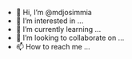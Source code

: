 - 👋 Hi, I’m @mdjosimmia
- 👀 I’m interested in ...
- 🌱 I’m currently learning ...
- 💞️ I’m looking to collaborate on ...
- 📫 How to reach me ...

<!---
mdjosimmia/mdjosimmia is a ✨ special ✨ repository because its `README.md` (this file) appears on your GitHub profile.
You can click the Preview link to take a look at your changes.
--->
